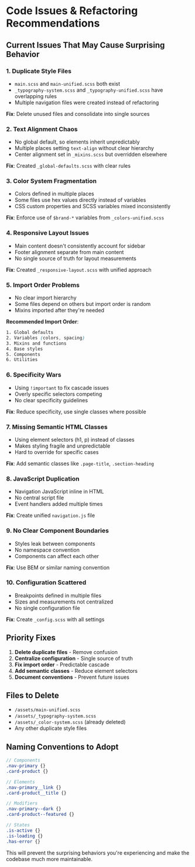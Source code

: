# Code Issues & Refactoring Recommendations

## Current Issues That May Cause Surprising Behavior

### 1. **Duplicate Style Files**
- `main.scss` and `main-unified.scss` both exist
- `_typography-system.scss` and `_typography-unified.scss` have overlapping rules
- Multiple navigation files were created instead of refactoring

**Fix**: Delete unused files and consolidate into single sources

### 2. **Text Alignment Chaos**
- No global default, so elements inherit unpredictably
- Multiple places setting `text-align` without clear hierarchy
- Center alignment set in `_mixins.scss` but overridden elsewhere

**Fix**: Created `_global-defaults.scss` with clear rules

### 3. **Color System Fragmentation**
- Colors defined in multiple places
- Some files use hex values directly instead of variables
- CSS custom properties and SCSS variables mixed inconsistently

**Fix**: Enforce use of `$brand-*` variables from `_colors-unified.scss`

### 4. **Responsive Layout Issues**
- Main content doesn't consistently account for sidebar
- Footer alignment separate from main content
- No single source of truth for layout measurements

**Fix**: Created `_responsive-layout.scss` with unified approach

### 5. **Import Order Problems**
- No clear import hierarchy
- Some files depend on others but import order is random
- Mixins imported after they're needed

**Recommended Import Order**:
```scss
1. Global defaults
2. Variables (colors, spacing)
3. Mixins and functions
4. Base styles
5. Components
6. Utilities
```

### 6. **Specificity Wars**
- Using `!important` to fix cascade issues
- Overly specific selectors competing
- No clear specificity guidelines

**Fix**: Reduce specificity, use single classes where possible

### 7. **Missing Semantic HTML Classes**
- Using element selectors (h1, p) instead of classes
- Makes styling fragile and unpredictable
- Hard to override for specific cases

**Fix**: Add semantic classes like `.page-title`, `.section-heading`

### 8. **JavaScript Duplication**
- Navigation JavaScript inline in HTML
- No central script file
- Event handlers added multiple times

**Fix**: Create unified `navigation.js` file

### 9. **No Clear Component Boundaries**
- Styles leak between components
- No namespace convention
- Components can affect each other

**Fix**: Use BEM or similar naming convention

### 10. **Configuration Scattered**
- Breakpoints defined in multiple files
- Sizes and measurements not centralized
- No single configuration file

**Fix**: Create `_config.scss` with all settings

## Priority Fixes

1. **Delete duplicate files** - Remove confusion
2. **Centralize configuration** - Single source of truth
3. **Fix import order** - Predictable cascade
4. **Add semantic classes** - Reduce element selectors
5. **Document conventions** - Prevent future issues

## Files to Delete

- `/assets/main-unified.scss`
- `/assets/_typography-system.scss`
- `/assets/_color-system.scss` (already deleted)
- Any other duplicate style files

## Naming Conventions to Adopt

```scss
// Components
.nav-primary {}
.card-product {}

// Elements
.nav-primary__link {}
.card-product__title {}

// Modifiers
.nav-primary--dark {}
.card-product--featured {}

// States
.is-active {}
.is-loading {}
.has-error {}
```

This will prevent the surprising behaviors you're experiencing and make the codebase much more maintainable.